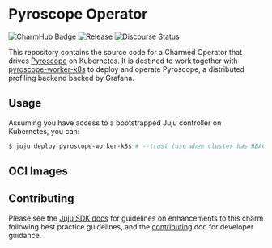 # Pyroscope Operator

[![CharmHub Badge](https://charmhub.io/pyroscope-worker-k8s/badge.svg)](https://charmhub.io/pyroscope-worker-k8s)
[![Release](https://github.com/canonical/pyroscope-k8s-operator/actions/workflows/release.yaml/badge.svg)](https://github.com/canonical/pyroscope-k8s-operator/actions/workflows/release.yaml)
[![Discourse Status](https://img.shields.io/discourse/status?server=https%3A%2F%2Fdiscourse.charmhub.io&style=flat&label=CharmHub%20Discourse)](https://discourse.charmhub.io)

This repository contains the source code for a Charmed Operator that drives [Pyroscope] on Kubernetes. It is destined to work together with [pyroscope-worker-k8s](https://charmhub.io/pyroscope-worker-k8s) to deploy and operate Pyroscope, a distributed profiling backend backed by Grafana.

## Usage

Assuming you have access to a bootstrapped Juju controller on Kubernetes, you can:

```bash
$ juju deploy pyroscope-worker-k8s # --trust (use when cluster has RBAC enabled)
```

## OCI Images


## Contributing

Please see the [Juju SDK docs](https://juju.is/docs/sdk) for guidelines
on enhancements to this charm following best practice guidelines, and the
[contributing] doc for developer guidance.

[Pyroscope]: https://grafana.com/oss/pyroscope/
[contributing]: https://github.com/canonical/pyroscope-k8s-operator/blob/main/CONTRIBUTING.md
